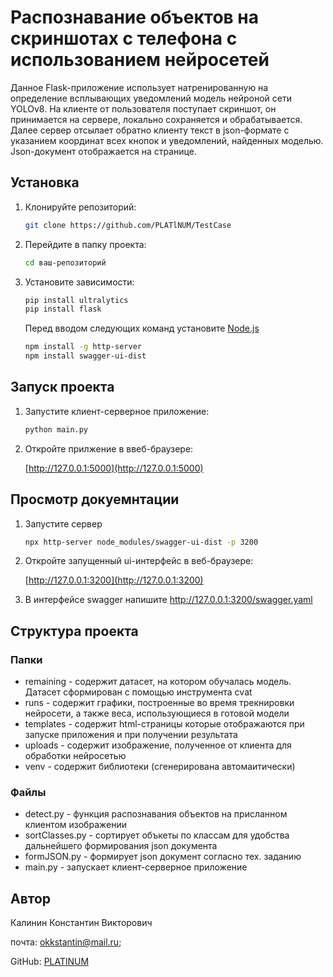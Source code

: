 # Распознавание объектов на скриншотах с телефона с использованием нейросетей

Данное Flask-приложение использует натренированную на 
определение всплывающих уведомлений модель нейроной сети YOLOv8. 
На клиенте от пользователя поступает скриншот, он принимается 
на сервере, локально сохраняется и обрабатывается. 
Далее сервер отсылает обратно клиенту текст в json-формате 
с указанием координат всех кнопок и уведомлений, 
найденных моделью. Json-документ отображается на странице.

## Установка

1. Клонируйте репозиторий:

    ```bash
    git clone https://github.com/PLATlNUM/TestCase
    ```

2. Перейдите в папку проекта:

    ```bash
    cd ваш-репозиторий
    ```

3. Установите зависимости:

    ```bash
    pip install ultralytics
    pip install flask
    ```
   Перед вводом следующих команд установите [Node.js](https://nodejs.org/en)
    ```bash
    npm install -g http-server
    npm install swagger-ui-dist
    ```
   
## Запуск проекта

1. Запустите клиент-серверное приложение:

    ```bash
    python main.py
    ```

2. Откройте прилжение в ввеб-браузере:

    [http://127.0.0.1:5000](http://127.0.0.1:5000)

## Просмотр докуемнтации

1. Запустите сервер
    ```bash
    npx http-server node_modules/swagger-ui-dist -p 3200
    ```

2. Откройте запущенный ui-интерфейс в веб-браузере:

    [http://127.0.0.1:3200](http://127.0.0.1:3200)

3. В интерфейсе swagger напишите http://127.0.0.1:3200/swagger.yaml

## Структура проекта
### Папки
- remaining - содержит датасет, на котором обучалась модель. Датасет сформирован с помощью инструмента cvat
- runs - содержит графики, построенные во время трекнировки нейросети, а также веса, использующиеся в готовой модели
- templates - содержит html-страницы которые отображаются при запуске приложения и при получении результата
- uploads - содержит изображение, полученное от клиента для обработки нейросетью
- venv - содержит библиотеки (сгенерирована автомаитически)

### Файлы
- detect.py - функция распознавания объектов на присланном клиентом  изображении
- sortClasses.py - сортирует объкеты по классам для удобства дальнейшего формирования json документа
- formJSON.py - формирует json документ согласно тех. заданию
- main.py - запускает клиент-серверное приложение

## Автор

Калинин Константин Викторович 

почта: okkstantin@mail.ru;

GitHub: [PLATlNUM](https://github.com/PLATlNUM)
